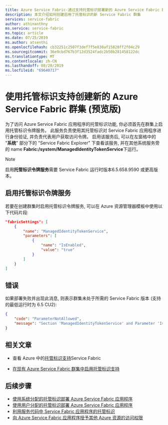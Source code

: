 ```yaml
---
title: Azure Service Fabric-通过支持托管标识部署新的 Azure Service Fabric 群集 |Microsoft Docs
description: 本文介绍如何创建启用了托管标识的新 Service Fabric 群集
services: service-fabric
author: athinanthny
ms.service: service-fabric
ms.topic: article
ms.date: 07/25/2019
ms.author: atsenthi
ms.openlocfilehash: cb32251c2507f3def7f5e830af15828ff2f04c29
ms.sourcegitcommit: 36e9cbd767b3f12d3524fadc2b50b281458122dc
ms.translationtype: MT
ms.contentlocale: zh-CN
ms.lasthandoff: 08/20/2019
ms.locfileid: "69640717"
---
```

# <a name="create-a-new-azure-service-fabric-cluster-with-managed-identity-support-preview"></a>使用托管标识支持创建新的 Azure Service Fabric 群集 (预览版)

为了访问 Azure Service Fabric 应用程序的托管标识功能, 你必须首先在群集上启用托管标识令牌服务。 此服务负责使用其托管标识对 Service Fabric 应用程序进行身份验证, 并负责代表用户获取访问令牌。 启用该服务后, 可以在左窗格中的 "**系统**" 部分下的 "Service Fabric Explorer" 下查看该服务, 并在其他系统服务旁的 name **Fabric:/system/ManagedIdentityTokenService**下运行。

> [!NOTE]
> 启用**托管标识令牌服务**需要 Service Fabric 运行时版本6.5.658.9590 或更高版本。  

## <a name="enable-the-managed-identity-token-service"></a>启用托管标识令牌服务 
若要在创建群集时启用托管标识令牌服务, 可以在 Azure 资源管理器模板中使用以下代码片段:

```json
"fabricSettings": [
    {
        "name": "ManagedIdentityTokenService",
        "parameters": [
            {
                "name": "IsEnabled",
                "value": "true"
            }
        ]
    }
]
```

## <a name="errors"></a>错误

如果部署失败并出现此消息, 则表示群集未处于所需的 Service Fabric 版本 (支持的最低运行时为 6.5 CU2):



```json
{
    "code": "ParameterNotAllowed",
    "message": "Section 'ManagedIdentityTokenService' and Parameter 'IsEnabled' is not allowed."
}
```


## <a name="related-articles"></a>相关文章
* 查看 Azure 中的[托管标识支持](./concepts-managed-identity.md)Service Fabric

* [在现有 Azure Service Fabric 群集中启用托管标识支持](./configure-existing-cluster-enable-managed-identity-token-service.md)

## <a name="next-steps"></a>后续步骤
* [使用系统分配的托管标识部署 Azure Service Fabric 应用程序](./how-to-deploy-service-fabric-application-system-assigned-managed-identity.md)
* [使用用户分配的托管标识部署 Azure Service Fabric 应用程序](./how-to-deploy-service-fabric-application-user-assigned-managed-identity.md)
* [利用服务代码中 Service Fabric 应用程序的托管标识](./how-to-managed-identity-service-fabric-app-code.md)
* [向 Azure Service Fabric 应用程序授予其他 Azure 资源的访问权限](./how-to-grant-access-other-resources.md)